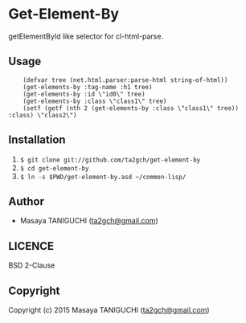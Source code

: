 # Get-Element-By
getElementById like selector for cl-html-parse.
## Usage
```
    (defvar tree (net.html.parser:parse-html string-of-html))
    (get-elements-by :tag-name :h1 tree)
    (get-elements-by :id \"id0\" tree)
    (get-elements-by :class \"class1\" tree)
    (setf (getf (nth 2 (get-elements-by :class \"class1\" tree)) :class) \"class2\")
```
## Installation
1. `$ git clone git://github.com/ta2gch/get-element-by`
2. `$ cd get-element-by`
3. `$ ln -s $PWD/get-element-by.asd ~/common-lisp/`

## Author

* Masaya TANIGUCHI (ta2gch@gmail.com)

## LICENCE
BSD 2-Clause
## Copyright

Copyright (c) 2015 Masaya TANIGUCHI (ta2gch@gmail.com)
